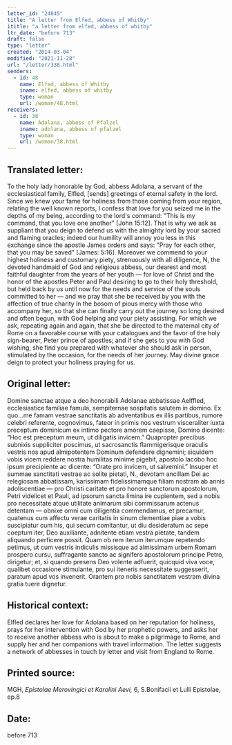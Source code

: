 ```yaml
---
letter_id: "24045"
title: "A letter from Elfed, abbess of Whitby"
ititle: "a letter from elfed, abbess of whitby"
ltr_date: "before 713"
draft: false
type: "letter"
created: "2014-03-04"
modified: "2021-11-28"
url: "/letter/338.html"
senders:
  - id: 48
    name: Elfed, abbess of Whitby
    iname: elfed, abbess of whitby
    type: woman
    url: /woman/48.html
receivers:
  - id: 38
    name: Adolana, abbess of Pfalzel
    iname: adolana, abbess of pfalzel
    type: woman
    url: /woman/38.html
---
```

<h2> Translated letter:</h2>To the holy lady honorable by God, abbess Adolana, a servant of the ecclesiastical family, Elfled, [sends] greetings of eternal safety in the lord.
Since we knew your fame for holiness from those coming from your region, relating the well known reports, I confess that love for you seized me in the depths of my being, according to the lord's command:  "This is my command, that you love one another" [John 15:12].  That is why we ask as suppliant that you deign to defend us with the almighty lord by your sacred and flaming oracles; indeed our humility will annoy you less in this exchange since the apostle James orders and says:  "Pray for each other, that you may be saved" [James: 5:16].
Moreover we commend to your highest holiness and customary piety, strenuously with all diligence, N, the devoted handmaid of God and religious abbess, our dearest and most faithful daughter from the years of her youth — for love of Christ and the honor of the apostles Peter and Paul desiring to go to their holy threshold, but held back by us until now for the needs and service of the souls committed to her — and we pray that she be received by you with the affection of true charity in the bosom of pious mercy with those who accompany her, so that she can finally carry out the journey so long desired and often begun, with God helping and your piety assisting.  For which we ask, repeating again and again, that she be directed to the maternal city of Rome on a favorable course with your catalogues and the favor of the holy sign-bearer, Peter prince of apostles; and if she gets to you with God wishing, she find you prepared with whatever she should ask in person, stimulated by the occasion, for the needs of her journey.
May divine grace deign to protect your holiness praying for us.
<h2 class="mt-4"> Original letter:</h2>Domine sanctae atque a deo honorabili Adolanae abbatissae Aelffled, ecclesiastice familiae famula, sempiternae sospitatis salutem in domino.
Ex quo...me famam vestrae sanctitatis ab adventatibus ex illis partibus, rumore celebri referente, cognovimus, fateor in primis nos vestrum visceraliter iuxta preceptum dominicum ex intimo pectore amorem caepisse, Domino dicente: “Hoc est preceptum meum, ut diligatis invicem.” Quapropter precibus subnixis suppliciter poscimus, ut sacrosanctis flammigerisque oraculis vestris nos apud almipotentem Dominum defendere dignemini; siquidem vobis vicem reddere nostra humilitas minime pigebit, apostolo Iacobo hoc ipsum precipiente ac dicente: “Orate pro invicem, ut salvemini.”
Insuper et summae sanctitati vestrae ac solite pietati, N., devotam ancillam Dei ac relegiosam abbatissam, karissimam fidelissimamque filiam nostram ab annis adoliscentiae — pro Christi caritate et pro honore sanctorum apostolorum, Petri videlicet et Pauli, ad ipsorum sancta limina ire cupientem, sed a nobis pro necessitate atque utilitate animarum sibi commissarum actenus detentam — obnixe omni cum diligentia commendamus, et precamur, quatenus cum affectu verae caritatis in sinum clementiae piae a vobis suscipiatur cum his, qui secum comitantur, ut diu desideratum ac sepe coeptum iter, Deo auxiliante, adnitente etiam vestra pietate, tandem aliquando perficere possit. Quam ob rem iterum iterumque repetendo petimus, ut cum vestris indiculis missisque ad almissimam urbem Romam prospero cursu, suffragante sancto ac signifero apostolorum principe Petro, dirigetur; et, si quando presens Deo volente adfuerit, quicquid viva voce, qualibet occasione stimulante, pro sui iteneris necessitate suggesserit, paratum apud vos invenerit.
Orantem pro nobis sanctitatem vestram divina gratia tuere dignetur.
<h2 class="mt-4"> Historical context:</h2>Elfled declares her love for Adolana based on her reputation for holiness, prays for her intervention with God by her prophetic powers, and asks her to receive another abbess who is about to make a pilgrimage to Rome, and supply her and her companions with travel information.  The letter suggests a network of abbesses in touch by letter and visit from England to Rome.
<h2 class="mt-4"> Printed source:</h2><p>MGH, <em>Epistolae Merovingici et Karolini Aevi,</em> 6, S.Bonifacii et Lulli Epistolae, ep.8</p><h2 class="mt-4"> Date:</h2>before 713